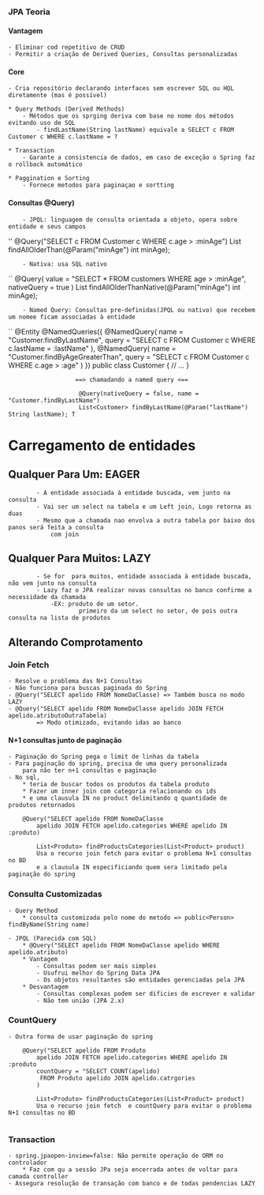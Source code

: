### JPA Teoria
#### Vantagem
    - Eliminar cod repetitivo de CRUD
    - Permitir a criação de Derived Queries, Consultas personalizadas
#### Core
    - Cria repositório declarando interfaces sem escrever SQL ou HQL diretamente (mas é possível)
    
    * Query Methods (Derived Methods)
        - Métodos que os sprging deriva com base no nome dos métodos evitando uso de SQL
            - findLastName(String lastName) equivale a SELECT c FROM Customer c WHERE c.lastName = ?

    * Transaction
        - Garante a consistencia de dados, em caso de exceção o Spring faz o rollback automático
    
    * Paggination e Sorting
        - Fornece metodos para paginaçao e sortting
#### Consultas @Query)
        - JPQL: linguagem de consulta orientada a objeto, opera sobre entidade e seus campos
''
@Query("SELECT c FROM Customer c WHERE c.age > :minAge")
List<Customer> findAllOlderThan(@Param("minAge") int minAge);

        - Nativa: usa SQL nativo
``
@Query(
value = "SELECT * FROM customers WHERE age > :minAge",
nativeQuery = true
)
List<Customer> findAllOlderThanNative(@Param("minAge") int minAge);

        - Named Query: Consultas pre-definidas(JPQL ou nativo) que recebem um nomee ficam associadas à entidade
``
@Entity
@NamedQueries({
@NamedQuery(
name = "Customer.findByLastName",
query = "SELECT c FROM Customer c WHERE c.lastName = :lastName"
),
@NamedQuery(
name = "Customer.findByAgeGreaterThan",
query = "SELECT c FROM Customer c WHERE c.age > :age"
)
})
public class Customer {
// ...
}

                       ==> chamadando a named query <==

                        @Query(nativeQuery = false, name = "Customer.findByLastName")
                        List<Customer> findByLastName(@Param("lastName") String lastName); T
# Carregamento de entidades
## Qualquer Para Um: EAGER
            - A entidade associada à entidade buscada, vem junto na consulta
            - Vai ser um select na tabela e um Left join, Logo retorna as duas
            - Mesmo que a chamada nao envolva a outra tabela por baixo dos panos será feita a consulta
                com join
## Qualquer Para Muitos: LAZY
            - Se for  para muitos, entidade associada à entidade buscada, não vem junto na consulta
            - Lazy faz o JPA realizar novas consultas no banco confirme a necessidade da chamada
                -EX: produto de um setor. 
                        primeiro da um select no setor, de pois outra consulta na lista de produtos
## Alterando Comprotamento
### Join Fetch
    - Resolve o problema das N+1 Consultas
    - Não funciona para buscas paginada do Spring
    - @Query("SELECT apelido FROM NomeDaClasse) => Também busca no modo LAZY
    - @Query("SELECT apelido FROM NomeDaClasse apelido JOIN FETCH apelido.atributoOutraTabela)
            => Modo otimizado, evitando idas ao banco
#### N+1 consultas junto de paginação
    - Paginação do Spring pega o limit de linhas da tabela
    - Para paginação do spring, precisa de uma query personalizada
        para não ter n+1 consultas e paginação
    - No sql, 
        * teria de buscar todos os produtos da tabela produto
        * Fazer um inner join com categoria relacionando os ids
        * e uma clausula IN no product delimitando q quantidade de produtos retornados
```text JPQL
    @Query("SELECT apelido FROM NomeDaClasse 
        apelido JOIN FETCH apelido.categories WHERE apelido IN :produto)
        
        List<Produto> findProductsCategories(List<Product> product)
        Usa o recurso join fetch para evitar o problema N+1 consultas no BD
        e a clausula IN especificiando quem sera limitado pela paginação do spring 
```
### Consulta Customizadas
    - Query Method
        * consulta customizada pelo nome do metodo => public<Person> findByName(String name)

    - JPQL (Parecida com SQL)
        * @Query("SELECT apelido FROM NomeDaClasse apelido WHERE apelido.atributo) 
        * Vantagem
            - Consultas podem ser mais simples
            - Usufrui melhor do Spring Data JPA
            - Os objetos resultantes são entidades gerenciadas pela JPA
        * Desvantagem
            - Consultas complexas podem ser dificies de escrever e validar
            - Não tem união (JPA 2.x)
### CountQuery
    - Outra forma de usar paginação do spring
```text JPQL
    @Query("SELECT apelido FROM Produto 
        apelido JOIN FETCH apelido.categories WHERE apelido IN :produto
        countQuery = "SELECT COUNT(apelido)
         FROM Produto apelido JOIN apelido.catrgories 
        )
           
        List<Produto> findProductsCategories(List<Product> product)
        Usa o recurso join fetch  e countQuery para evitar o problema N+1 consultas no BD
         
```
    
### Transaction
    - spring.jpaopen-inview=false: Não permite operação de ORM no controlador
        * Faz com qu a sessão JPa seja encerrada antes de voltar para camada controller
    - Assegura resolução de transação com banco e de todas pendencias LAZY